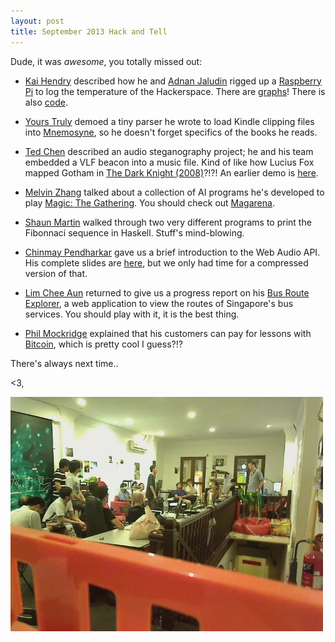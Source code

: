 ```yaml
---
layout: post
title: September 2013 Hack and Tell
---
```


Dude, it was *awesome*, you totally missed out:

  - [Kai Hendry](http://hendry.iki.fi) described how he and [Adnan
    Jaludin](http://code.google.com/u/104517877938669365758) rigged up
    a [Raspberry Pi](http://www.raspberrypi.org/) to log the temperature of the
    Hackerspace. There are [graphs](http://stats.webconverger.org/pihsg/temp/google.html)! 
    There is also [code](https://github.com/kaihendry/rpitemp). 

  - [Yours Truly](http://vikramverma.com) demoed a tiny parser he wrote to load
    Kindle clipping files into [Mnemosyne](http://mnemosyne-proj.org/),
    so he doesn't forget specifics of the books he reads.

  - [Ted Chen](http://sg.linkedin.com/in/chiuhaochen) described an audio
    steganography project; he and his team embedded a VLF beacon into a music
    file. Kind of like how Lucius Fox mapped Gotham in [The Dark Knight
    (2008)](http://www.imdb.com/title/tt0468569/)?!?!  An earlier demo is
    [here](http://www.youtube.com/watch?v=TDCOjgkPfaU).

  - [Melvin Zhang](http://melvinzhang.net/) talked about a collection of
    AI programs he's developed to play [Magic: The Gathering](http://en.wikipedia.org/wiki/Magic:_The_Gathering). 
    You should check out [Magarena](https://code.google.com/p/magarena/).

  - [Shaun Martin](http://www.appliedcognitivescience.com/) walked
    through two very different programs to print the Fibonnaci sequence
    in Haskell. Stuff's mind-blowing.

  - [Chinmay Pendharkar](http://chinpen.net/) gave us a brief
    introduction to the Web Audio API. His complete slides are
    [here](http://notthetup.github.io/webaudioslides/), but we only had time
    for a compressed version of that.

  - [Lim Chee Aun](http://cheeaun.com/) returned to give us a progress
    report on his [Bus Route Explorer](http://cheeaun.github.io/busrouter-sg/), 
    a web application to view the routes of Singapore's bus services. You
    should play with it, it is the best thing.

  - [Phil Mockridge](http://squashpassion.com/) explained that his customers
    can pay for lessons with [Bitcoin](http://bitcoin.org/), which is pretty
    cool I guess?!?

There's always next time..

<3,

<img src="/assets/images/1378819201.jpg" alt="cheaaun presenting" width="500" height="375">
